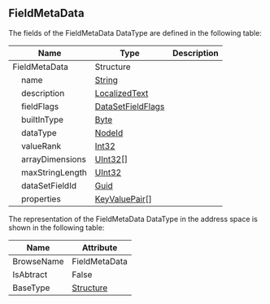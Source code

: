 <!-- datatype -->
## FieldMetaData
<!-- end of description -->
The fields of the FieldMetaData DataType are defined in the following table:  

|Name|Type|Description|
|---|---|---|
|FieldMetaData|Structure||
|&nbsp;&nbsp;&nbsp;&nbsp;name|[String](../../../Part3/DataTypes/String/readme.md)||
|&nbsp;&nbsp;&nbsp;&nbsp;description|[LocalizedText](../../../Part3/DataTypes/LocalizedText/readme.md)||
|&nbsp;&nbsp;&nbsp;&nbsp;fieldFlags|[DataSetFieldFlags](../../../Part14/DataTypes/DataSetFieldFlags/readme.md)||
|&nbsp;&nbsp;&nbsp;&nbsp;builtInType|[Byte](../../../Part3/DataTypes/Byte/readme.md)||
|&nbsp;&nbsp;&nbsp;&nbsp;dataType|[NodeId](../../../Part3/DataTypes/NodeId/readme.md)||
|&nbsp;&nbsp;&nbsp;&nbsp;valueRank|[Int32](../../../Part3/DataTypes/Int32/readme.md)||
|&nbsp;&nbsp;&nbsp;&nbsp;arrayDimensions|[UInt32](../../../Part3/DataTypes/UInt32/readme.md)[]||
|&nbsp;&nbsp;&nbsp;&nbsp;maxStringLength|[UInt32](../../../Part3/DataTypes/UInt32/readme.md)||
|&nbsp;&nbsp;&nbsp;&nbsp;dataSetFieldId|[Guid](../../../Part3/DataTypes/Guid/readme.md)||
|&nbsp;&nbsp;&nbsp;&nbsp;properties|[KeyValuePair](../../../Part5/DataTypes/KeyValuePair/readme.md)[]||

The representation of the FieldMetaData DataType in the address space is shown in the following table:  

|Name|Attribute|
|---|---|
|BrowseName|FieldMetaData|
|IsAbtract|False|
|BaseType|[Structure](../../../Part3/DataTypes/Structure/readme.md)|

